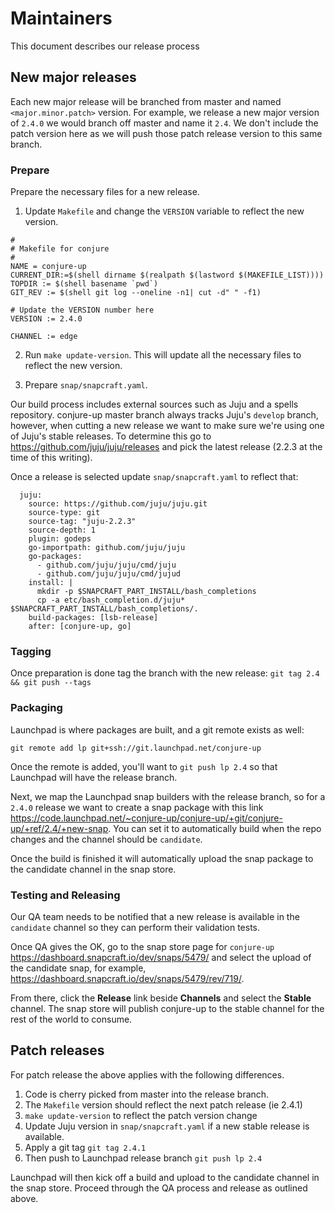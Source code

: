 # Maintainers

This document describes our release process

## New major releases

Each new major release will be branched from master and named
`<major.minor.patch>` version. For example, we release a new major version of
`2.4.0` we would branch off master and name it `2.4`. We don't include the patch
version here as we will push those patch release version to this same branch.

### Prepare

Prepare the necessary files for a new release.

1. Update `Makefile` and change the `VERSION` variable to reflect the new version.

```
#
# Makefile for conjure
#
NAME = conjure-up
CURRENT_DIR:=$(shell dirname $(realpath $(lastword $(MAKEFILE_LIST))))
TOPDIR := $(shell basename `pwd`)
GIT_REV := $(shell git log --oneline -n1| cut -d" " -f1)

# Update the VERSION number here
VERSION := 2.4.0

CHANNEL := edge
```

2. Run `make update-version`. This will update all the necessary files to reflect the new version.

3. Prepare `snap/snapcraft.yaml`.

Our build process includes external sources such as Juju and a spells
repository. conjure-up master branch always tracks Juju's `develop` branch,
however, when cutting a new release we want to make sure we're using one of
Juju's stable releases. To determine this go to https://github.com/juju/juju/releases and pick the
latest release (2.2.3 at the time of this writing).

Once a release is selected update `snap/snapcraft.yaml` to reflect that:

```
  juju:
    source: https://github.com/juju/juju.git
    source-type: git
    source-tag: "juju-2.2.3"
    source-depth: 1
    plugin: godeps
    go-importpath: github.com/juju/juju
    go-packages:
      - github.com/juju/juju/cmd/juju
      - github.com/juju/juju/cmd/jujud
    install: |
      mkdir -p $SNAPCRAFT_PART_INSTALL/bash_completions
      cp -a etc/bash_completion.d/juju* $SNAPCRAFT_PART_INSTALL/bash_completions/.
    build-packages: [lsb-release]
    after: [conjure-up, go]
```

### Tagging

Once preparation is done tag the branch with the new release: `git tag 2.4 && git push --tags`

### Packaging

Launchpad is where packages are built, and a git remote exists as well:

```
git remote add lp git+ssh://git.launchpad.net/conjure-up
```

Once the remote is added, you'll want to `git push lp 2.4` so that Launchpad
will have the release branch.

Next, we map the Launchpad snap builders with the release branch, so for a
`2.4.0` release we want to create a snap package with this link
https://code.launchpad.net/~conjure-up/conjure-up/+git/conjure-up/+ref/2.4/+new-snap.
You can set it to automatically build when the repo changes and the channel
should be `candidate`.

Once the build is finished it will automatically upload the snap package to the
candidate channel in the snap store.

### Testing and Releasing

Our QA team needs to be notified that a new release is available in the
`candidate` channel so they can perform their validation tests.

Once QA gives the OK, go to the snap store page for `conjure-up`
https://dashboard.snapcraft.io/dev/snaps/5479/ and select the upload of the
candidate snap, for example,
https://dashboard.snapcraft.io/dev/snaps/5479/rev/719/.

From there, click the **Release** link beside **Channels** and select the
**Stable** channel. The snap store will publish conjure-up to the stable channel
for the rest of the world to consume.

## Patch releases

For patch release the above applies with the following differences.

1. Code is cherry picked from master into the release branch.
2. The `Makefile` version should reflect the next patch release (ie 2.4.1)
3. `make update-version` to reflect the patch version change
4. Update Juju version in `snap/snapcraft.yaml` if a new stable release is available.
5. Apply a git tag `git tag 2.4.1`
6. Then push to Launchpad release branch `git push lp 2.4`

Launchpad will then kick off a build and upload to the candidate channel in the
snap store. Proceed through the QA process and release as outlined above.
